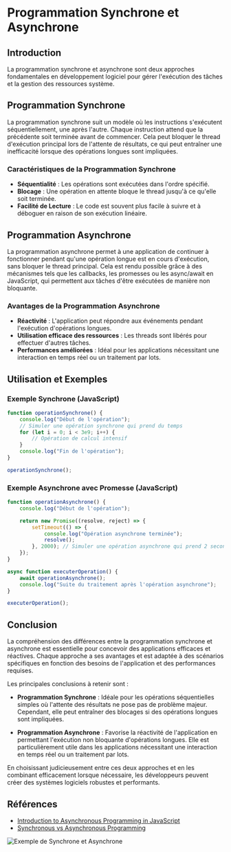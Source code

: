 # Programmation Synchrone et Asynchrone

## Introduction
La programmation synchrone et asynchrone sont deux approches fondamentales en développement logiciel pour gérer l'exécution des tâches et la gestion des ressources système.

## Programmation Synchrone

La programmation synchrone suit un modèle où les instructions s'exécutent séquentiellement, une après l'autre. Chaque instruction attend que la précédente soit terminée avant de commencer. Cela peut bloquer le thread d'exécution principal lors de l'attente de résultats, ce qui peut entraîner une inefficacité lorsque des opérations longues sont impliquées.

### Caractéristiques de la Programmation Synchrone
- **Séquentialité** : Les opérations sont exécutées dans l'ordre spécifié.
- **Blocage** : Une opération en attente bloque le thread jusqu'à ce qu'elle soit terminée.
- **Facilité de Lecture** : Le code est souvent plus facile à suivre et à déboguer en raison de son exécution linéaire.

## Programmation Asynchrone

La programmation asynchrone permet à une application de continuer à fonctionner pendant qu'une opération longue est en cours d'exécution, sans bloquer le thread principal. Cela est rendu possible grâce à des mécanismes tels que les callbacks, les promesses ou les async/await en JavaScript, qui permettent aux tâches d'être exécutées de manière non bloquante.

### Avantages de la Programmation Asynchrone
- **Réactivité** : L'application peut répondre aux événements pendant l'exécution d'opérations longues.
- **Utilisation efficace des ressources** : Les threads sont libérés pour effectuer d'autres tâches.
- **Performances améliorées** : Idéal pour les applications nécessitant une interaction en temps réel ou un traitement par lots.

## Utilisation et Exemples

### Exemple Synchrone (JavaScript)
```javascript
function operationSynchrone() {
    console.log("Début de l'opération");
    // Simuler une opération synchrone qui prend du temps
    for (let i = 0; i < 3e9; i++) {
        // Opération de calcul intensif
    }
    console.log("Fin de l'opération");
}

operationSynchrone();
```

### Exemple Asynchrone avec Promesse (JavaScript)
```javascript
function operationAsynchrone() {
    console.log("Début de l'opération");

    return new Promise((resolve, reject) => {
        setTimeout(() => {
            console.log("Opération asynchrone terminée");
            resolve();
        }, 2000); // Simuler une opération asynchrone qui prend 2 secondes
    });
}

async function executerOperation() {
    await operationAsynchrone();
    console.log("Suite du traitement après l'opération asynchrone");
}

executerOperation();
```

## Conclusion

La compréhension des différences entre la programmation synchrone et asynchrone est essentielle pour concevoir des applications efficaces et réactives. Chaque approche a ses avantages et est adaptée à des scénarios spécifiques en fonction des besoins de l'application et des performances requises.

Les principales conclusions à retenir sont :

- **Programmation Synchrone** : Idéale pour les opérations séquentielles simples où l'attente des résultats ne pose pas de problème majeur. Cependant, elle peut entraîner des blocages si des opérations longues sont impliquées.
  
- **Programmation Asynchrone** : Favorise la réactivité de l'application en permettant l'exécution non bloquante d'opérations longues. Elle est particulièrement utile dans les applications nécessitant une interaction en temps réel ou un traitement par lots.

En choisissant judicieusement entre ces deux approches et en les combinant efficacement lorsque nécessaire, les développeurs peuvent créer des systèmes logiciels robustes et performants.

## Références

- [Introduction to Asynchronous Programming in JavaScript](https://developer.mozilla.org/en-US/docs/Learn/JavaScript/Asynchronous)
- [Synchronous vs Asynchronous Programming](https://www.geeksforgeeks.org/synchronous-vs-asynchronous-programming/)

![Exemple de Synchrone et Asynchrone](images/synchrone-asynchrone.png)